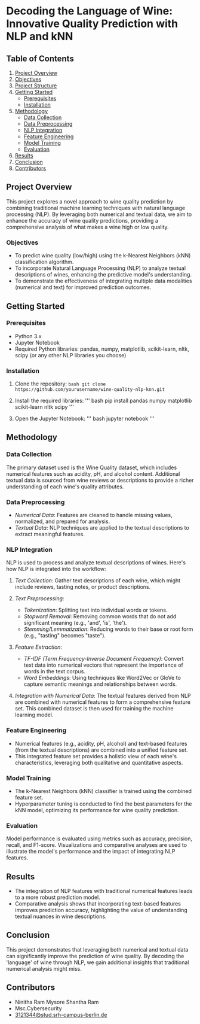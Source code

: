 # Decoding the Language of Wine: Innovative Quality Prediction with NLP and kNN

## Table of Contents

1. [Project Overview](#project-overview)
2. [Objectives](#objectives)
3. [Project Structure](#project-structure)
4. [Getting Started](#getting-started)
   - [Prerequisites](#prerequisites)
   - [Installation](#installation)
5. [Methodology](#methodology)
   - [Data Collection](#data-collection)
   - [Data Preprocessing](#data-preprocessing)
   - [NLP Integration](#nlp-integration)
   - [Feature Engineering](#feature-engineering)
   - [Model Training](#model-training)
   - [Evaluation](#evaluation)
6. [Results](#results)
7. [Conclusion](#conclusion)
9. [Contributors](#contributors)


## Project Overview

This project explores a novel approach to wine quality prediction by combining traditional machine learning techniques with natural language processing (NLP). By leveraging both numerical and textual data, we aim to enhance the accuracy of wine quality predictions, providing a comprehensive analysis of what makes a wine high or low quality.

### Objectives

- To predict wine quality (low/high) using the k-Nearest Neighbors (kNN) classification algorithm.
- To incorporate Natural Language Processing (NLP) to analyze textual descriptions of wines, enhancing the predictive model's understanding.
- To demonstrate the effectiveness of integrating multiple data modalities (numerical and text) for improved prediction outcomes.

## Getting Started

### Prerequisites

- Python 3.x
- Jupyter Notebook
- Required Python libraries: pandas, numpy, matplotlib, scikit-learn, nltk, scipy (or any other NLP libraries you choose)

### Installation

1. Clone the repository:
   ```bash git clone https://github.com/yourusername/wine-quality-nlp-knn.git```

2. Install the required libraries:
  '''  bash
    pip install pandas numpy matplotlib scikit-learn nltk scipy
    '''

3. Open the Jupyter Notebook:
  '''  bash
    jupyter notebook
   ''' 

## Methodology

### Data Collection

The primary dataset used is the Wine Quality dataset, which includes numerical features such as acidity, pH, and alcohol content. Additional textual data is sourced from wine reviews or descriptions to provide a richer understanding of each wine's quality attributes.

### Data Preprocessing

- *Numerical Data*: Features are cleaned to handle missing values, normalized, and prepared for analysis.
- *Textual Data*: NLP techniques are applied to the textual descriptions to extract meaningful features.

### NLP Integration

NLP is used to process and analyze textual descriptions of wines. Here's how NLP is integrated into the workflow:

1. *Text Collection*: Gather text descriptions of each wine, which might include reviews, tasting notes, or product descriptions.

2. *Text Preprocessing*:
   - *Tokenization*: Splitting text into individual words or tokens.
   - *Stopword Removal*: Removing common words that do not add significant meaning (e.g., 'and', 'is', 'the').
   - *Stemming/Lemmatization*: Reducing words to their base or root form (e.g., "tasting" becomes "taste").

3. *Feature Extraction*:
   - *TF-IDF (Term Frequency-Inverse Document Frequency)*: Convert text data into numerical vectors that represent the importance of words in the text corpus.
   - *Word Embeddings*: Using techniques like Word2Vec or GloVe to capture semantic meanings and relationships between words.

4. *Integration with Numerical Data*: The textual features derived from NLP are combined with numerical features to form a comprehensive feature set. This combined dataset is then used for training the machine learning model.

### Feature Engineering

- Numerical features (e.g., acidity, pH, alcohol) and text-based features (from the textual descriptions) are combined into a unified feature set.
- This integrated feature set provides a holistic view of each wine's characteristics, leveraging both qualitative and quantitative aspects.

### Model Training

- The k-Nearest Neighbors (kNN) classifier is trained using the combined feature set.
- Hyperparameter tuning is conducted to find the best parameters for the kNN model, optimizing its performance for wine quality prediction.

### Evaluation

Model performance is evaluated using metrics such as accuracy, precision, recall, and F1-score. Visualizations and comparative analyses are used to illustrate the model's performance and the impact of integrating NLP features.

## Results

- The integration of NLP features with traditional numerical features leads to a more robust prediction model.
- Comparative analysis shows that incorporating text-based features improves prediction accuracy, highlighting the value of understanding textual nuances in wine descriptions.

## Conclusion

This project demonstrates that leveraging both numerical and textual data can significantly improve the prediction of wine quality. By decoding the 'language' of wine through NLP, we gain additional insights that traditional numerical analysis might miss.

## Contributors

- Ninitha Ram Mysore Shantha Ram
- Msc.Cybersecurity
- 3121344@stud.srh-campus-berlin.de
